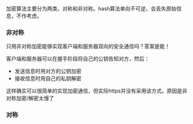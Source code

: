 加密算法主要分为两类，对称和非对称。hash算法单向不可逆，会丢失原始信息，不作考虑。

### 非对称

只用非对称加密能够实现客户端和服务器双向的安全通信吗？答案是能！

客户端和服务器可以在握手阶段将自己的公钥告知对方，然后：

- 发送信息时用对方的公钥加密
- 接收信息时用自己的私钥解密

这样确实可以很简单的实现加密通信，但实际https并没有采用该方式。原因是非对称加密/解密太慢了

### 对称


